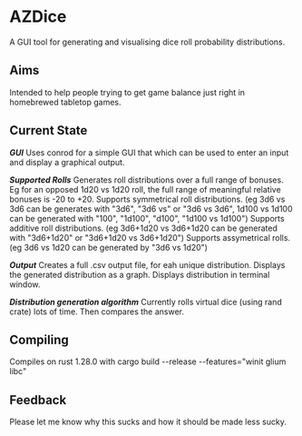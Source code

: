 AZDice
======

A GUI tool for generating and visualising dice roll probability distributions.

Aims
----
Intended to help people trying to get game balance just right in homebrewed tabletop games.

Current State
-------------

***GUI***
Uses conrod for a simple GUI that which can be used to enter an input and display a graphical output.

***Supported Rolls***
Generates roll distributions over a full range of bonuses. Eg for an opposed 1d20 vs 1d20 roll, the full range of meaningful relative bonuses is -20 to +20.
Supports symmetrical roll distributions. (eg 3d6 vs 3d6 can be generates with "3d6", "3d6 vs" or "3d6 vs 3d6", 1d100 vs 1d100 can be generated with "100", "1d100", "d100", "1d100 vs 1d100")
Supports additive roll distributions. (eg 3d6+1d20 vs 3d6+1d20 can be generated with "3d6+1d20" or "3d6+1d20 vs 3d6+1d20")
Supports assymetrical rolls. (eg 3d6 vs 1d20 can be generated by "3d6 vs 1d20")

***Output***
Creates a full .csv output file, for eah unique distribution.
Displays the generated distribution as a graph.
Displays distribution in terminal window.

***Distribution generation algorithm***
Currently rolls virtual dice (using rand crate) lots of time. Then compares the answer.

Compiling
---------

Compiles on rust 1.28.0 with cargo build --release --features="winit glium libc"

Feedback
--------
Please let me know why this sucks and how it should be made less sucky.
